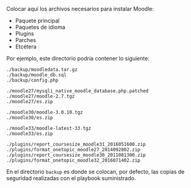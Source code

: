 Colocar aquí los archivos necesarios para instalar Moodle:

- Paquete principal
- Paquetes de idioma
- Plugins
- Parches
- Etcétera

Por ejemplo, este directorio podría contener lo siguiente:

~~~
./backup/moodledata.tar.gz
./backup/moodle_db.sql
./backup/config.php

./moodle27/mysqli_native_moodle_database.php.patched
./moodle27/moodle-2.7.tgz
./moodle27/es.zip

./moodle30/moodle-3.0.10.tgz
./moodle30/es.zip

./moodle33/moodle-latest-33.tgz
./moodle33/es.zip

./plugins/report_coursesize_moodle31_2016051600.zip
./plugins/format_onetopic_moodle27_2014092802.zip
./plugins/report_coursesize_moodle30_2011081300.zip
./plugins/format_onetopic_moodle32_2016071402.zip
~~~

En el directorio `backup` es donde se colocan, por defecto, las copias de seguridad realizadas con el playbook suministrado.
